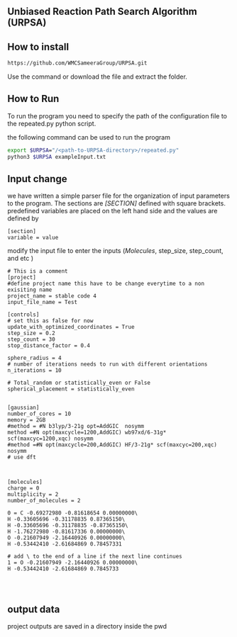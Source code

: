 ## Unbiased Reaction Path Search Algorithm (URPSA)
## How to install 

```bash 
https://github.com/WMCSameeraGroup/URPSA.git
```
Use the command or download the file and extract the folder.

## How to Run 
To run the program you need to specify the path of the configuration file to the repeated.py python script.

the following command can be used to run the program
```bash
export $URPSA="/<path-to-URPSA-directory>/repeated.py"
python3 $URPSA exampleInput.txt
```

## Input change
we have written a simple parser file for the organization of input parameters to the program.
The sections are *[SECTION]* defined with square brackets. 
predefined variables are placed on the left hand side and the values are defined by  

```buildoutcfg
[section]
variable = value
```
modify the input file to enter the inputs (*Molecules*, step_size, step_count, and etc )
```buildoutcfg
# This is a comment
[project]
#define project name this have to be change everytime to a non exisiting name 
project_name = stable code 4
input_file_name = Test

[controls]
# set this as false for now
update_with_optimized_coordinates = True
step_size = 0.2
step_count = 30
stop_distance_factor = 0.4

sphere_radius = 4
# number of iterations needs to run with different orientations
n_iterations = 10

# Total_random or statistically_even or False
spherical_placement = statistically_even


[gaussian]
number_of_cores = 10
memory = 2GB
#method = #N b3lyp/3-21g opt=AddGIC  nosymm
method =#N opt(maxcycle=1200,AddGIC) wb97xd/6-31g* scf(maxcyc=1200,xqc) nosymm
#method =#N opt(maxcycle=200,AddGIC) HF/3-21g* scf(maxcyc=200,xqc) nosymm
# use dft



[molecules]
charge = 0
multiplicity = 2
number_of_molecules = 2

0 = C -0.69272980 -0.81618654 0.00000000\
H -0.33605696 -0.31178835 0.87365150\
H -0.33605696 -0.31178835 -0.87365150\
H -1.76272980 -0.81617336 0.00000000\
O -0.21607949 -2.16440926 0.00000000\
H -0.53442410 -2.61684869 0.78457331

# add \ to the end of a line if the next line continues
1 = O -0.21607949 -2.16440926 0.00000000\
H -0.53442410 -2.61684869 0.7845733




```

## output data
project outputs are saved in a directory inside the pwd
